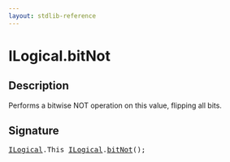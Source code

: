 ```yaml
---
layout: stdlib-reference
---
```


# ILogical\.bitNot

## Description

Performs a bitwise NOT operation on this value, flipping all bits.




## Signature 

<pre>
<a href="../interfaces/ilogical-01/index" class="code_type">ILogical</a>.<span class="code_keyword">This</span> <a href="../interfaces/ilogical-01/index" class="code_type">ILogical</a>.<a href="bitnot-3">bitNot</a>();

</pre>

